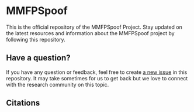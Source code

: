 # MMFPSpoof


This is the official repository of the MMFPSpoof Project. 
Stay updated on the latest resources and information about the MMFPSpoof project by following this repository.



## Have a question?
If you have any question or feedback, feel free to create [a new issue](https://github.com/Itsme870/MMFPSpoof/issues) in this repository.
It may take sometimes for us to get back but we love to connect with the research community on this topic.

## Citations

